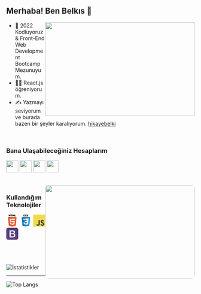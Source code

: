 ## Merhaba! Ben Belkıs 👋

<img src="https://media.giphy.com/media/cm6PpqHfGBuDL51L9l/giphy.gif" align="right" width="400" height="250">

- 🌱 2022 Kodluyoruz & Front-End Web Development Bootcamp Mezunuyum.
- 👩‍💻 React.js öğreniyorum.
- ✍️ Yazmayı seviyorum ve burada bazen bir şeyler karalıyorum. [hikayebelki](https://hikayebelki.blogspot.com/)


<br>

### Bana Ulaşabileceğiniz Hesaplarım

[<img height="32" width="32" src="https://unpkg.com/simple-icons@v7/icons/twitter.svg" />][Twitter]
[<img height="32" width="32" src="https://unpkg.com/simple-icons@v7/icons/instagram.svg" />][Instagram]
[<img height="32" width="32" src="https://unpkg.com/simple-icons@v7/icons/linkedin.svg" />][LinkedIn]
[<img height="32" width="32" style="color:orange" src="https://unpkg.com/simple-icons@v7/icons/blogger.svg" />][Blogger]

<br>
<img src="https://media.giphy.com/media/L1R1tvI9svkIWwpVYr/giphy.gif" align="right" width="400" height="250" style="border-radius: 8px">

### Kullandığım Teknolojiler
<p><img src="https://raw.githubusercontent.com/github/explore/80688e429a7d4ef2fca1e82350fe8e3517d3494d/topics/html/html.png" height="32" width="32">
<img src="https://raw.githubusercontent.com/github/explore/80688e429a7d4ef2fca1e82350fe8e3517d3494d/topics/css/css.png" height="32" width="32">
<img src="https://raw.githubusercontent.com/github/explore/80688e429a7d4ef2fca1e82350fe8e3517d3494d/topics/javascript/javascript.png" height="32" width="32">
<img src="https://raw.githubusercontent.com/github/explore/80688e429a7d4ef2fca1e82350fe8e3517d3494d/topics/bootstrap/bootstrap.png" height="32" width="32"></p>

<br>
<br>


![İstatistikler](https://github-readme-stats.vercel.app/api?username=belkisarslan&show_icons=true&theme=radical)

<hr>

![Top Langs](https://github-readme-stats.vercel.app/api/top-langs/?username=belkisarslan&layout=compact)


[Twitter]: https://twitter.com/bbllkkss
[Instagram]: https://www.instagram.com/bugun_ogrendiklerim/?utm_medium=copy_link
[LinkedIn]: https://www.linkedin.com/in/belkisarslan/
[Blogger]: https://hikayebelki.blogspot.com/
